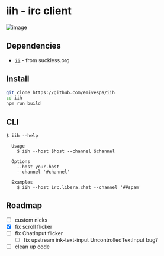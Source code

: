 # iih - irc client

![image](https://github.com/emivespa/iih/assets/82109173/a37cd418-2c1f-4e8c-9069-557f9e8f1aea)

## Dependencies

* [`ii`](https://tools.suckless.org/ii/) - from suckless.org

## Install

```bash
git clone https://github.com/emivespa/iih
cd iih
npm run build
```

## CLI

```
$ iih --help

  Usage
    $ iih --host $host --channel $channel

  Options
    --host your.host
    --channel '#channel'

  Examples
    $ iih --host irc.libera.chat --channel '##spam'
```

## Roadmap

- [ ] custom nicks
- [X] fix scroll flicker
- [ ] fix ChatInput flicker
  - [ ] fix upstream ink-text-input UncontrolledTextInput bug?
- [ ] clean up code
